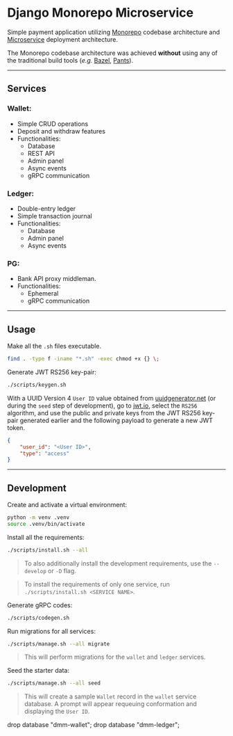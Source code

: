 # Django Monorepo Microservice

Simple payment application utilizing [Monorepo](https://monorepo.tools/) codebase architecture and [Microservice](https://microservices.io/) deployment architecture.

The Monorepo codebase architecture was achieved **without** using any of the traditional build tools (_e.g._ [Bazel](https://bazel.build/), [Pants](https://www.pantsbuild.org/)).

---

## Services

### Wallet:

-   Simple CRUD operations
-   Deposit and withdraw features
-   Functionalities:
    -   Database
    -   REST API
    -   Admin panel
    -   Async events
    -   gRPC communication

### Ledger:

-   Double-entry ledger
-   Simple transaction journal
-   Functionalities:
    -   Database
    -   Admin panel
    -   Async events

### PG:

-   Bank API proxy middleman.
-   Functionalities:
    -   Ephemeral
    -   gRPC communication

---

## Usage

Make all the `.sh` files executable.

```sh
find . -type f -iname "*.sh" -exec chmod +x {} \;
```

Generate JWT RS256 key-pair:

```sh
./scripts/keygen.sh
```

With a UUID Version 4 `User ID` value obtained from [uuidgenerator.net](https://www.uuidgenerator.net/version4) (or during the `seed` step of development), go to [jwt.io](https://jwt.io/), select the `RS256` algorithm, and use the public and private keys from the JWT RS256 key-pair generated earlier and the following payload to generate a new JWT token.

```json
{
    "user_id": "<User ID>",
    "type": "access"
}
```

---

## Development

Create and activate a virtual environment:

```sh
python -m venv .venv
source .venv/bin/activate
```

Install all the requirements:

```sh
./scripts/install.sh --all
```

> To also additionally install the development requirements, use the `--develop` or `-D` flag.

> To install the requirements of only one service, run `./scripts/install.sh <SERVICE NAME>`.

Generate gRPC codes:

```sh
./scripts/codegen.sh
```

Run migrations for all services:

```sh
./scripts/manage.sh --all migrate
```

> This will perform migrations for the `wallet` and `ledger` services.

Seed the starter data:

```sh
./scripts/manage.sh --all seed
```

> This will create a sample `Wallet` record in the `wallet` service database. A prompt will appear requeuing conformation and displaying the `User ID`.

drop database "dmm-wallet";
drop database "dmm-ledger";
